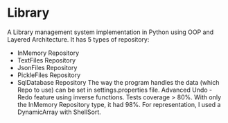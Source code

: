 # Library
A Library management system implementation in Python using OOP and Layered Architecture.
It has 5 types of repository:
- InMemory Repository
- TextFiles Repository
- JsonFiles Repository
- PickleFiles Repository
- SqlDatabase Repository
The way the program handles the data (which Repo to use) can be set in settings.properties file.
Advanced Undo - Redo feature using inverse functions.
Tests coverage > 80%. With only the InMemory Repository type, it had 98%.
For representation, I used a DynamicArray with ShellSort.
